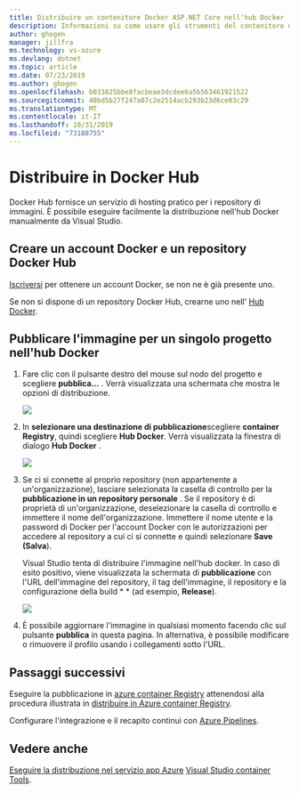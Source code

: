 ```yaml
---
title: Distribuire un contenitore Docker ASP.NET Core nell'hub Docker | Microsoft Docs
description: Informazioni su come usare gli strumenti del contenitore di Visual Studio per distribuire un'app Web di ASP.NET Core nell'hub Docker
author: ghogen
manager: jillfra
ms.technology: vs-azure
ms.devlang: dotnet
ms.topic: article
ms.date: 07/23/2019
ms.author: ghogen
ms.openlocfilehash: b033825bbe8facbeae3dcdee6a5b563461921522
ms.sourcegitcommit: 40bd5b27f247a07c2e2514acb293b23d6ce03c29
ms.translationtype: MT
ms.contentlocale: it-IT
ms.lasthandoff: 10/31/2019
ms.locfileid: "73188755"
---
```

# <a name="deploy-to-docker-hub"></a>Distribuire in Docker Hub

Docker Hub fornisce un servizio di hosting pratico per i repository di immagini. È possibile eseguire facilmente la distribuzione nell'hub Docker manualmente da Visual Studio.

## <a name="create-a-docker-account-and-docker-hub-repository"></a>Creare un account Docker e un repository Docker Hub

[Iscriversi](https://hub.docker.com/signup) per ottenere un account Docker, se non ne è già presente uno.

Se non si dispone di un repository Docker Hub, crearne uno nell' [Hub Docker](https://hub.docker.com/).

## <a name="publish-the-image-for-a-single-project-to-docker-hub"></a>Pubblicare l'immagine per un singolo progetto nell'hub Docker

1. Fare clic con il pulsante destro del mouse sul nodo del progetto e scegliere **pubblica...** . Verrà visualizzata una schermata che mostra le opzioni di distribuzione.

   ![](media/deploy-docker-hub/container-tools-docker-hub-deploy.png)

1. In **selezionare una destinazione di pubblicazione**scegliere **container Registry**, quindi scegliere **Hub Docker**. Verrà visualizzata la finestra di dialogo **Hub Docker** .

   ![](media/deploy-docker-hub/container-tools-docker-hub-credentials.png)

1. Se ci si connette al proprio repository (non appartenente a un'organizzazione), lasciare selezionata la casella di controllo per la **pubblicazione in un repository personale** . Se il repository è di proprietà di un'organizzazione, deselezionare la casella di controllo e immettere il nome dell'organizzazione. Immettere il nome utente e la password di Docker per l'account Docker con le autorizzazioni per accedere al repository a cui ci si connette e quindi selezionare **Save (Salva**).  

   Visual Studio tenta di distribuire l'immagine nell'hub docker.  In caso di esito positivo, viene visualizzata la schermata di **pubblicazione** con l'URL dell'immagine del repository, il tag dell'immagine, il repository e la configurazione della build * * (ad esempio, **Release**).

   ![](media/deploy-docker-hub/container-tools-docker-hub-finished.png)

1. È possibile aggiornare l'immagine in qualsiasi momento facendo clic sul pulsante **pubblica** in questa pagina.  In alternativa, è possibile modificare o rimuovere il profilo usando i collegamenti sotto l'URL.

## <a name="next-steps"></a>Passaggi successivi

Eseguire la pubblicazione in [azure container Registry](/azure/container-registry/) attenendosi alla procedura illustrata in [distribuire in Azure container Registry](hosting-web-apps-in-docker.md).

Configurare l'integrazione e il recapito continui con [Azure Pipelines](/azure/devops/pipelines/?view=azure-devops).

## <a name="see-also"></a>Vedere anche

[Eseguire la distribuzione nel servizio app Azure](deploy-app-service.md)
[Visual Studio container Tools](/visualstudio/containers/).